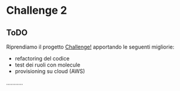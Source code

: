 # Challenge 2

## ToDO

Riprendiamo il progetto [Challenge!](https://github.io/ghibbo/challege) apportando le seguenti migliorie:
- refactoring del codice
- test dei ruoli con molecule 
- provisioning su cloud (AWS)

...........

